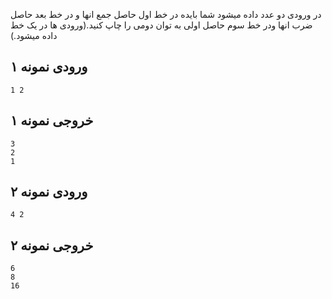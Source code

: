 ‫در  ورودی دو عدد داده میشود شما بایده در خط اول حاصل جمع انها و در خط بعد  حاصل ضرب انها ودر خط سوم حاصل اولی به توان دومی را چاپ کنید.(ورودی ها در  یک خط داده میشود.)

## ورودی نمونه ۱

```
1 2
```

## خروجی نمونه ۱

```
3
2
1
```

## ورودی نمونه ۲

```
4 2
```

## خروجی نمونه ۲

```
6
8
16
```
